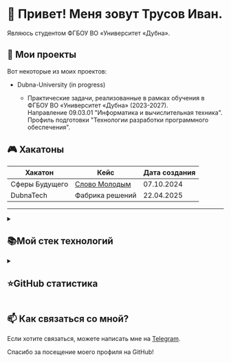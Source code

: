# 👋 Привет! Меня зовут Трусов Иван.

Являюсь студентом ФГБОУ ВО «Университет «Дубна».

## 🚀 Мои проекты

Вот некоторые из моих проектов:
<ul>
 <li>Dubna-University (in progress)</li>
   <ul>
    <li>Практические задачи, реализованные в рамках обучения в ФГБОУ ВО «Университет «Дубна» (2023-2027).</li> 
    Направление 09.03.01 "Информатика и вычислительная техника".
    Профиль подготовки "Технологии разработки программного обеспечения".
   </ul>
</ul>



## 🎮 Хакатоны


| Хакатон         | Кейс                | Дата создания   |
|-------------------|-------------------------|-----------------|
| Сферы Будущего         | [Слово Молодым](https://github.com/Command-6/Case-6) | 07.10.2024      |
| DubnaTech      | Фабрика решений    | 22.04.2025      |


---


<details align="left">
  <summary><h2><b>📚Мой стек технологий</b></h2></summary>
  <p>
    <h3>Языки</h3>
    <img src="https://skillicons.dev/icons?i=py,cs,cpp,go,php,javascript&perline=7"/>
    <h3>Фреймворки</h3>
    <img src="https://skillicons.dev/icons?i=dotnet,django,unity&perline=7"/>
    <h3>ПО/Инструменты</h3>
    <img src="https://skillicons.dev/icons?i=visualstudio,git,docker&perline=7" />
    <br>
  </p>
</details>

<details align="left">
  <summary><h2><b>⭐GitHub статистика</b></h2></summary>
  <p>
   <img src="https://github-readme-stats.vercel.app/api/top-langs/?username=ves1de&theme=dracula&layout=compact&hide_border=true&bg_color=00000000" />
   <br>
   <img src="https://github-readme-stats.vercel.app/api?username=ves1de&count_private=true&show_icons=true&theme=dracula&hide_border=true&bg_color=00000000" />
  </p>
</details>


## 📫 Как связаться со мной?

Если хотите связаться, можете написать мне на [Telegram](https://t.me/ves1de).

Спасибо за посещение моего профиля на GitHub!
